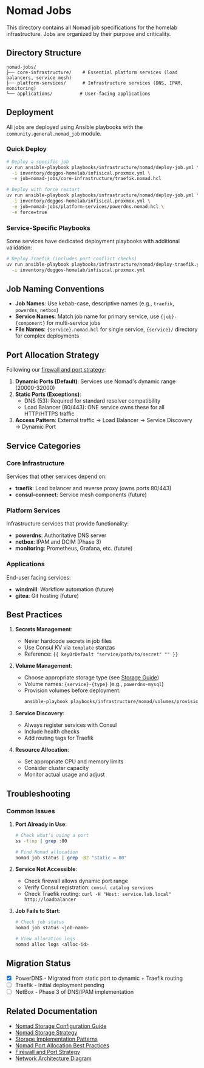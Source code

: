 # Nomad Jobs

This directory contains all Nomad job specifications for the homelab infrastructure. Jobs are organized by their purpose and criticality.

## Directory Structure

```
nomad-jobs/
├── core-infrastructure/    # Essential platform services (load balancers, service mesh)
├── platform-services/      # Infrastructure services (DNS, IPAM, monitoring)
└── applications/          # User-facing applications
```

## Deployment

All jobs are deployed using Ansible playbooks with the `community.general.nomad_job` module.

### Quick Deploy

```bash
# Deploy a specific job
uv run ansible-playbook playbooks/infrastructure/nomad/deploy-job.yml \
  -i inventory/doggos-homelab/infisical.proxmox.yml \
  -e job=nomad-jobs/core-infrastructure/traefik.nomad.hcl

# Deploy with force restart
uv run ansible-playbook playbooks/infrastructure/nomad/deploy-job.yml \
  -i inventory/doggos-homelab/infisical.proxmox.yml \
  -e job=nomad-jobs/platform-services/powerdns.nomad.hcl \
  -e force=true
```

### Service-Specific Playbooks

Some services have dedicated deployment playbooks with additional validation:

```bash
# Deploy Traefik (includes port conflict checks)
uv run ansible-playbook playbooks/infrastructure/nomad/deploy-traefik.yml \
  -i inventory/doggos-homelab/infisical.proxmox.yml
```

## Job Naming Conventions

- **Job Names**: Use kebab-case, descriptive names (e.g., `traefik`, `powerdns`, `netbox`)
- **Service Names**: Match job name for primary service, use `{job}-{component}` for multi-service jobs
- **File Names**: `{service}.nomad.hcl` for single service, `{service}/` directory for complex deployments

## Port Allocation Strategy

Following our [firewall and port strategy](../docs/operations/firewall-port-strategy.md):

1. **Dynamic Ports (Default)**: Services use Nomad's dynamic range (20000-32000)
2. **Static Ports (Exceptions)**:
   - DNS (53): Required for standard resolver compatibility
   - Load Balancer (80/443): ONE service owns these for all HTTP/HTTPS traffic
3. **Access Pattern**: External traffic → Load Balancer → Service Discovery → Dynamic Port

## Service Categories

### Core Infrastructure

Services that other services depend on:
- **traefik**: Load balancer and reverse proxy (owns ports 80/443)
- **consul-connect**: Service mesh components (future)

### Platform Services

Infrastructure services that provide functionality:
- **powerdns**: Authoritative DNS server
- **netbox**: IPAM and DCIM (Phase 3)
- **monitoring**: Prometheus, Grafana, etc. (future)

### Applications

End-user facing services:
- **windmill**: Workflow automation (future)
- **gitea**: Git hosting (future)

## Best Practices

1. **Secrets Management**:
   - Never hardcode secrets in job files
   - Use Consul KV via `template` stanzas
   - Reference: `{{ keyOrDefault "service/path/to/secret" "" }}`

2. **Volume Management**:
   - Choose appropriate storage type (see [Storage Guide](STORAGE.md))
   - Volume names: `{service}-{type}` (e.g., `powerdns-mysql`)
   - Provision volumes before deployment:
     ```bash
     ansible-playbook playbooks/infrastructure/nomad/volumes/provision-host-volumes.yml
     ```

3. **Service Discovery**:
   - Always register services with Consul
   - Include health checks
   - Add routing tags for Traefik

4. **Resource Allocation**:
   - Set appropriate CPU and memory limits
   - Consider cluster capacity
   - Monitor actual usage and adjust

## Troubleshooting

### Common Issues

1. **Port Already in Use**:
   ```bash
   # Check what's using a port
   ss -tlnp | grep :80
   
   # Find Nomad allocation
   nomad job status | grep -B2 "static = 80"
   ```

2. **Service Not Accessible**:
   - Check firewall allows dynamic port range
   - Verify Consul registration: `consul catalog services`
   - Check Traefik routing: `curl -H "Host: service.lab.local" http://loadbalancer`

3. **Job Fails to Start**:
   ```bash
   # Check job status
   nomad job status <job-name>
   
   # View allocation logs
   nomad alloc logs <alloc-id>
   ```

## Migration Status

- [x] PowerDNS - Migrated from static port to dynamic + Traefik routing
- [ ] Traefik - Initial deployment pending
- [ ] NetBox - Phase 3 of DNS/IPAM implementation

## Related Documentation

- [Nomad Storage Configuration Guide](STORAGE.md)
- [Nomad Storage Strategy](../docs/implementation/nomad-storage-strategy.md)
- [Storage Implementation Patterns](../docs/implementation/nomad-storage-patterns.md)
- [Nomad Port Allocation Best Practices](../docs/implementation/nomad-port-allocation.md)
- [Firewall and Port Strategy](../docs/operations/firewall-port-strategy.md)
- [Network Architecture Diagram](../docs/diagrams/network-port-architecture.md)